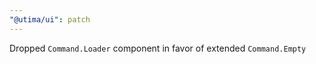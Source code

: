 ```yaml
---
"@utima/ui": patch
---
```


Dropped `Command.Loader` component in favor of extended `Command.Empty`
